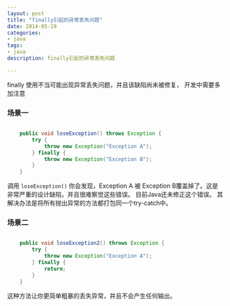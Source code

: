 ```yaml
---
layout: post
title: "finally引起的异常丢失问题"
date: 2014-05-19
categories:
- java
tags:
- java
description: finally引起的异常丢失问题

---
```


finally 使用不当可能出现异常丢失问题，并且该缺陷尚未被修复， 开发中需要多加注意

<!-- more -->

### 场景一

```Java

	public void loseException() throws Exception {
		try {
			throw new Exception("Exception A");
		} finally {
			throw new Exception("Exception B");
		}
	}

```

调用 ``` loseException() ``` 你会发现，Exception A 被 Exception B覆盖掉了。这是非常严重的设计缺陷，并且很难察觉这些错误。
目前Java还未修正这个错误。 其解决办法是将所有抛出异常的方法都打包同一个try-catch中。  

### 场景二

```Java

	public void loseException2() throws Exception {
		try {
			throw new Exception("Exception A");
		} finally {
			return;
		}
	}

```

这种方法让你更简单粗暴的丢失异常，并且不会产生任何输出。
